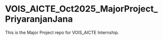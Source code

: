 # VOIS_AICTE_Oct2025_MajorProject_PriyaranjanJana
This is the Major Project repo for VOIS_AICTE Internship.
